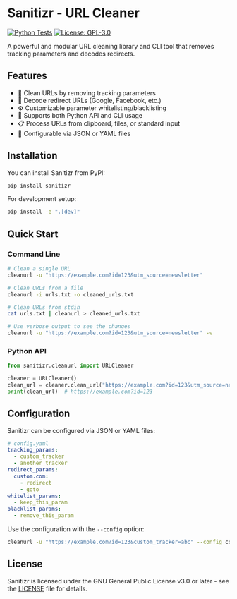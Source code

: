 # Sanitizr - URL Cleaner

[![Python Tests](https://github.com/Jordonh18/sanitizr/actions/workflows/python-tests.yml/badge.svg)](https://github.com/Jordonh18/sanitizr/actions/workflows/python-tests.yml)
[![License: GPL-3.0](https://img.shields.io/badge/License-GPL%203.0-blue.svg)](https://opensource.org/licenses/GPL-3.0)

A powerful and modular URL cleaning library and CLI tool that removes tracking parameters and decodes redirects.

## Features

- 🧹 Clean URLs by removing tracking parameters
- 🔄 Decode redirect URLs (Google, Facebook, etc.)
- ⚙️ Customizable parameter whitelisting/blacklisting
- 🧰 Supports both Python API and CLI usage
- 📋 Process URLs from clipboard, files, or standard input
- 🔧 Configurable via JSON or YAML files

## Installation

You can install Sanitizr from PyPI:

```bash
pip install sanitizr
```

For development setup:

```bash
pip install -e ".[dev]"
```

## Quick Start

### Command Line

```bash
# Clean a single URL
cleanurl -u "https://example.com?id=123&utm_source=newsletter"

# Clean URLs from a file
cleanurl -i urls.txt -o cleaned_urls.txt

# Clean URLs from stdin
cat urls.txt | cleanurl > cleaned_urls.txt

# Use verbose output to see the changes
cleanurl -u "https://example.com?id=123&utm_source=newsletter" -v
```

### Python API

```python
from sanitizr.cleanurl import URLCleaner

cleaner = URLCleaner()
clean_url = cleaner.clean_url("https://example.com?id=123&utm_source=newsletter")
print(clean_url)  # https://example.com?id=123
```

## Configuration

Sanitizr can be configured via JSON or YAML files:

```yaml
# config.yaml
tracking_params:
  - custom_tracker
  - another_tracker
redirect_params:
  custom.com:
    - redirect
    - goto
whitelist_params:
  - keep_this_param
blacklist_params:
  - remove_this_param
```

Use the configuration with the `--config` option:

```bash
cleanurl -u "https://example.com?id=123&custom_tracker=abc" --config config.yaml
```

## License

Sanitizr is licensed under the GNU General Public License v3.0 or later - see the [LICENSE](LICENSE) file for details.